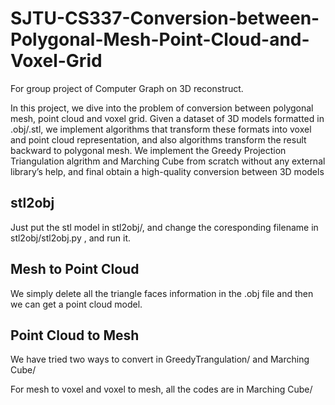 # SJTU-CS337-Conversion-between-Polygonal-Mesh-Point-Cloud-and-Voxel-Grid
For group project of Computer Graph on 3D reconstruct.

In this project, we dive into the problem of conversion between polygonal mesh, point cloud and voxel grid. Given a dataset
of 3D models formatted in .obj/.stl, we implement algorithms that transform these formats into voxel and point cloud representation, and
also algorithms transform the result backward to polygonal mesh. We implement the Greedy Projection Triangulation algrithm and
Marching Cube from scratch without any external library’s help, and final obtain a high-quality conversion between 3D models

##  stl2obj 
Just put the stl model in stl2obj/, and change the coresponding filename in stl2obj/stl2obj.py , and run it.

## Mesh to Point Cloud
We simply delete all the triangle faces information in the .obj file and then we can get a point cloud model.

## Point Cloud to Mesh
We have tried two ways to convert in GreedyTrangulation/ and Marching Cube/

For mesh to voxel and voxel to mesh, all the codes are in  Marching Cube/
